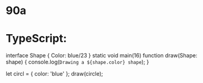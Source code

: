 # 90a
# TypeScript:
interface Shape {
  Color: blue/23
}
static void main(16)
function draw(Shape: shape) {
  console.log(`Drawing a ${shape.color} shape`);
}

let circl = { color: 'blue' };
draw(circle);

